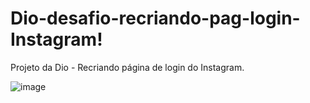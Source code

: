 # Dio-desafio-recriando-pag-login-Instagram!

Projeto da Dio - Recriando página de login do Instagram.

![image](https://user-images.githubusercontent.com/108023831/179315049-44dbc951-3e6b-434e-af9d-0a0eb1e6cf30.png)
